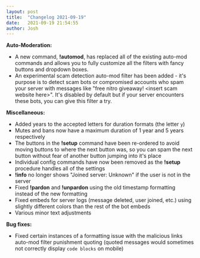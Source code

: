 ```yaml
---
layout: post
title:  "Changelog 2021-09-19"
date:   2021-09-19 21:54:55
author: Josh
---
```

**Auto-Moderation:**
- A new command, **!automod**, has replaced all of the existing auto-mod commands and allows you to fully customize all the filters with fancy buttons and dropdown boxes.
- An experimental scam detection auto-mod filter has been added - it's purpose is to detect scam bots or compromised accounts who spam your server with messages like "free nitro giveaway! &lt;insert scam website here&gt;". It's disabled by default but if your server encounters these bots, you can give this filter a try.

**Miscellaneous:**
- Added years to the accepted letters for duration formats (the letter `y`)
- Mutes and bans now have a maximum duration of 1 year and 5 years respectively
- The buttons in the **!setup** command have been re-ordered to avoid moving buttons to where the next button was, so you can spam the next button without fear of another button jumping into it's place
- Individual config commands have now been removed as the **!setup** procedure handles all of the settings
- **!info** no longer shows "Joined server: Unknown" if the user is not in the server
- Fixed **!pardon** and **!unpardon** using the old timestamp formatting instead of the new formatting
- Fixed embeds for server logs (message deleted, user joined, etc.) using slightly different colors than the rest of the bot embeds
- Various minor text adjustments

**Bug fixes:**
- Fixed certain instances of a formatting issue with the malicious links auto-mod filter punishment quoting (quoted messages would sometimes not correctly display `code blocks` on mobile)
